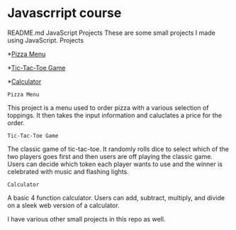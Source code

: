 # Javascrript course

README.md
JavaScript Projects
These are some small projects I made using JavaScript.
Projects 

*[Pizza Menu](https://github.com/DomBomb1997/Javascrript-course/tree/main/Basic%20JavaScript%20Projects/Pizza%20Menu)

*[Tic-Tac-Toe Game](https://github.com/DomBomb1997/Javascrript-course/tree/main/Basic%20JavaScript%20Projects/tictactoe)

*[Calculator](https://github.com/DomBomb1997/Javascrript-course/tree/main/Basic%20JavaScript%20Projects/Calculator)
    
    Pizza Menu
This project is a menu used to order pizza with a various selection of toppings. It then takes the
input information and caluclates a price for the order.
    
    Tic-Tac-Toe Game
The classic game of tic-tac-toe. It randomly rolls dice to select which of the two players goes first
and then users are off playing the classic game. Users can decide which token each player wants
to use and the winner is celebrated with music and flashing lights.
    
    Calculator
A basic 4 function calculator. Users can add, subtract, multiply, and divide on a sleek web version
of a calculator.

I have various other small projects in this repo as well.